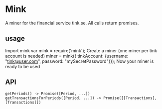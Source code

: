 # Mink
A miner for the financial service tink.se. All calls return promises.

## usage
Import mink
    var mink = require('mink');
Create a miner (one miner per tink account is needed)
    miner = mink({ tinkAccount: {username: "tink@user.com", password: "mySecretPassword"}});
Now your miner is ready to be used

## API
    getPeriods() -> Promise([Period, ...])
    getTransactionsForPeriods([Period, ...]) -> Promise([[Transactions], [Transactions]])
